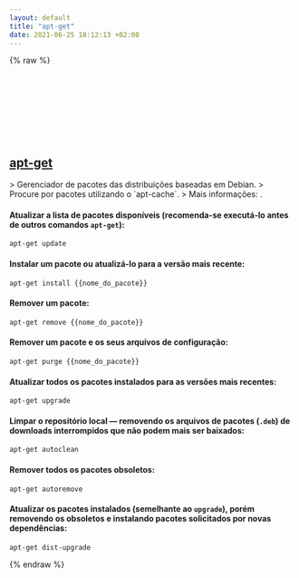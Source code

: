 ```yaml
---
layout: default
title: "apt-get"
date: 2021-06-25 18:12:13 +02:00
---
```

{% raw %}
<h2 id="apt-get">
  <a href="/pt_br/linux/apt-get.html">apt-get</a> <a href="#apt-get"><svg class="icon">
    <use href="/assets/images/unicode_sprite.svg#link" />
  </svg></a>
</h2>
> Gerenciador de pacotes das distribuições baseadas em Debian.
> Procure por pacotes utilizando o `apt-cache`.
> Mais informações: <https://manpages.debian.org/latest/apt/apt-get.8.html>.

#### Atualizar a lista de pacotes disponíveis (recomenda-se executá-lo antes de outros comandos `apt-get`):
```shell
apt-get update
```
#### Instalar um pacote ou atualizá-lo para a versão mais recente:
```shell
apt-get install {{nome_do_pacote}}
```
#### Remover um pacote:
```shell
apt-get remove {{nome_do_pacote}}
```
#### Remover um pacote e os seus arquivos de configuração:
```shell
apt-get purge {{nome_do_pacote}}
```
#### Atualizar todos os pacotes instalados para as versões mais recentes:
```shell
apt-get upgrade
```
#### Limpar o repositório local — removendo os arquivos de pacotes (`.deb`) de downloads interrompidos que não podem mais ser baixados:
```shell
apt-get autoclean
```
#### Remover todos os pacotes obsoletos:
```shell
apt-get autoremove
```
#### Atualizar os pacotes instalados (semelhante ao `upgrade`), porém removendo os obsoletos e instalando pacotes solicitados por novas dependências:
```shell
apt-get dist-upgrade
```
{% endraw %}